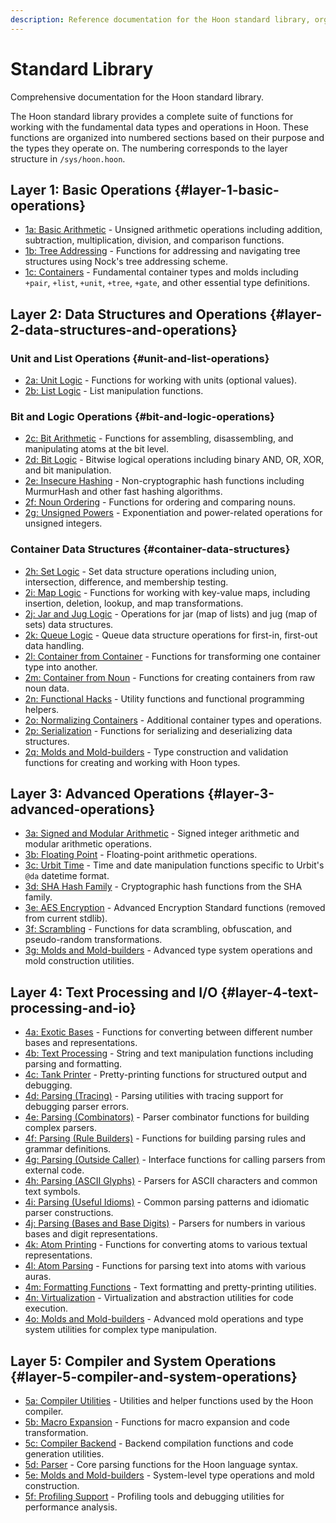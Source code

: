 ```yaml
---
description: Reference documentation for the Hoon standard library, organized by layer from basic arithmetic to advanced compiler operations and text processing.
---
```


# Standard Library

Comprehensive documentation for the Hoon standard library.

The Hoon standard library provides a complete suite of functions for working with the fundamental data types and operations in Hoon. These functions are organized into numbered sections based on their purpose and the types they operate on. The numbering corresponds to the layer structure in `/sys/hoon.hoon`.

## Layer 1: Basic Operations {#layer-1-basic-operations}
- [1a: Basic Arithmetic](./1a.md) - Unsigned arithmetic operations including addition, subtraction, multiplication, division, and comparison functions.
- [1b: Tree Addressing](./1b.md) - Functions for addressing and navigating tree structures using Nock's tree addressing scheme.
- [1c: Containers](./1c.md) - Fundamental container types and molds including `+pair`, `+list`, `+unit`, `+tree`, `+gate`, and other essential type definitions.

## Layer 2: Data Structures and Operations {#layer-2-data-structures-and-operations}

### Unit and List Operations {#unit-and-list-operations}
- [2a: Unit Logic](./2a.md) - Functions for working with units (optional values).
- [2b: List Logic](./2b.md) - List manipulation functions.

### Bit and Logic Operations {#bit-and-logic-operations}
- [2c: Bit Arithmetic](./2c.md) - Functions for assembling, disassembling, and manipulating atoms at the bit level.
- [2d: Bit Logic](./2d.md) - Bitwise logical operations including binary AND, OR, XOR, and bit manipulation.
- [2e: Insecure Hashing](./2e.md) - Non-cryptographic hash functions including MurmurHash and other fast hashing algorithms.
- [2f: Noun Ordering](./2f.md) - Functions for ordering and comparing nouns.
- [2g: Unsigned Powers](./2g.md) - Exponentiation and power-related operations for unsigned integers.

### Container Data Structures {#container-data-structures}
- [2h: Set Logic](./2h.md) - Set data structure operations including union, intersection, difference, and membership testing.
- [2i: Map Logic](./2i.md) - Functions for working with key-value maps, including insertion, deletion, lookup, and map transformations.
- [2j: Jar and Jug Logic](./2j.md) - Operations for jar (map of lists) and jug (map of sets) data structures.
- [2k: Queue Logic](./2k.md) - Queue data structure operations for first-in, first-out data handling.
- [2l: Container from Container](./2l.md) - Functions for transforming one container type into another.
- [2m: Container from Noun](./2m.md) - Functions for creating containers from raw noun data.
- [2n: Functional Hacks](./2n.md) - Utility functions and functional programming helpers.
- [2o: Normalizing Containers](./2o.md) - Additional container types and operations.
- [2p: Serialization](./2p.md) - Functions for serializing and deserializing data structures.
- [2q: Molds and Mold-builders](2q.md) - Type construction and validation functions for creating and working with Hoon types.

## Layer 3: Advanced Operations {#layer-3-advanced-operations}

- [3a: Signed and Modular Arithmetic](./3a.md) - Signed integer arithmetic and modular arithmetic operations.
- [3b: Floating Point](./3b.md) - Floating-point arithmetic operations.
- [3c: Urbit Time](./3c.md) - Time and date manipulation functions specific to Urbit's `@da` datetime format.
- [3d: SHA Hash Family](./3d.md) - Cryptographic hash functions from the SHA family.
- [3e: AES Encryption](./3e.md) - Advanced Encryption Standard functions (removed from current stdlib).
- [3f: Scrambling](./3f.md) - Functions for data scrambling, obfuscation, and pseudo-random transformations.
- [3g: Molds and Mold-builders](3g.md) - Advanced type system operations and mold construction utilities.

## Layer 4: Text Processing and I/O {#layer-4-text-processing-and-io}

- [4a: Exotic Bases](./4a.md) - Functions for converting between different number bases and representations.
- [4b: Text Processing](./4b.md) - String and text manipulation functions including parsing and formatting.
- [4c: Tank Printer](./4c.md) - Pretty-printing functions for structured output and debugging.
- [4d: Parsing (Tracing)](4d.md) - Parsing utilities with tracing support for debugging parser errors.
- [4e: Parsing (Combinators)](4e.md) - Parser combinator functions for building complex parsers.
- [4f: Parsing (Rule Builders)](4f.md) - Functions for building parsing rules and grammar definitions.
- [4g: Parsing (Outside Caller)](4g.md) - Interface functions for calling parsers from external code.
- [4h: Parsing (ASCII Glyphs)](4h.md) - Parsers for ASCII characters and common text symbols.
- [4i: Parsing (Useful Idioms)](4i.md) - Common parsing patterns and idiomatic parser constructions.
- [4j: Parsing (Bases and Base Digits)](4j.md) - Parsers for numbers in various bases and digit representations.
- [4k: Atom Printing](./4k.md) - Functions for converting atoms to various textual representations.
- [4l: Atom Parsing](./4l.md) - Functions for parsing text into atoms with various auras.
- [4m: Formatting Functions](./4m.md) - Text formatting and pretty-printing utilities.
- [4n: Virtualization](./4n.md) - Virtualization and abstraction utilities for code execution.
- [4o: Molds and Mold-builders](./4o.md) - Advanced mold operations and type system utilities for complex type manipulation.

## Layer 5: Compiler and System Operations {#layer-5-compiler-and-system-operations}

- [5a: Compiler Utilities](./5a.md) - Utilities and helper functions used by the Hoon compiler.
- [5b: Macro Expansion](./5b.md) - Functions for macro expansion and code transformation.
- [5c: Compiler Backend](./5c.md) - Backend compilation functions and code generation utilities.
- [5d: Parser](./5d.md) - Core parsing functions for the Hoon language syntax.
- [5e: Molds and Mold-builders](./5e.md) - System-level type operations and mold construction.
- [5f: Profiling Support](./5f.md) - Profiling tools and debugging utilities for performance analysis.
